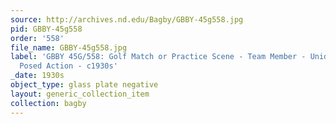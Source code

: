 ```yaml
---
source: http://archives.nd.edu/Bagby/GBBY-45g558.jpg
pid: GBBY-45g558
order: '558'
file_name: GBBY-45g558.jpg
label: 'GBBY 45G/558: Golf Match or Practice Scene - Team Member - Unidentified -
  Posed Action - c1930s'
_date: 1930s
object_type: glass plate negative
layout: generic_collection_item
collection: bagby
---
```

